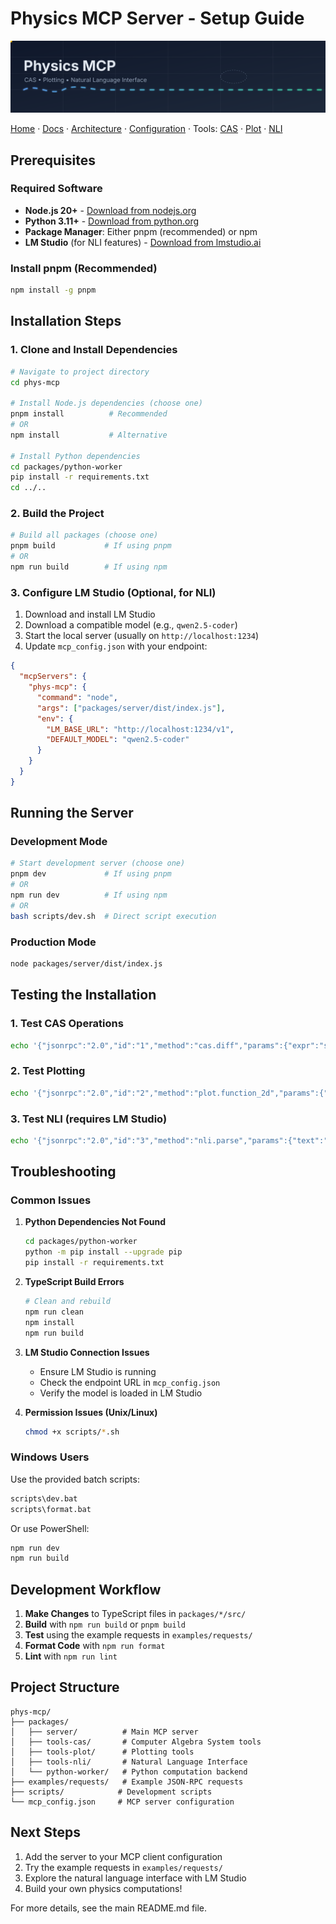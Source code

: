 # Physics MCP Server - Setup Guide

<p align="center">
  <img src="assets/header.svg" width="960" alt="Physics MCP banner" />
</p>

[Home](README.md) · [Docs](docs/README.md) · [Architecture](docs/Architecture.md) · [Configuration](docs/Configuration.md) · Tools: [CAS](docs/Tools/CAS.md) · [Plot](docs/Tools/Plot.md) · [NLI](docs/Tools/NLI.md)

## Prerequisites

### Required Software
- **Node.js 20+** - [Download from nodejs.org](https://nodejs.org/)
- **Python 3.11+** - [Download from python.org](https://www.python.org/)
- **Package Manager**: Either pnpm (recommended) or npm
- **LM Studio** (for NLI features) - [Download from lmstudio.ai](https://lmstudio.ai/)

### Install pnpm (Recommended)
```bash
npm install -g pnpm
```

## Installation Steps

### 1. Clone and Install Dependencies

```bash
# Navigate to project directory
cd phys-mcp

# Install Node.js dependencies (choose one)
pnpm install          # Recommended
# OR
npm install           # Alternative

# Install Python dependencies
cd packages/python-worker
pip install -r requirements.txt
cd ../..
```

### 2. Build the Project

```bash
# Build all packages (choose one)
pnpm build           # If using pnpm
# OR  
npm run build        # If using npm
```

### 3. Configure LM Studio (Optional, for NLI)

1. Download and install LM Studio
2. Download a compatible model (e.g., `qwen2.5-coder`)
3. Start the local server (usually on `http://localhost:1234`)
4. Update `mcp_config.json` with your endpoint:

```json
{
  "mcpServers": {
    "phys-mcp": {
      "command": "node",
      "args": ["packages/server/dist/index.js"],
      "env": {
        "LM_BASE_URL": "http://localhost:1234/v1",
        "DEFAULT_MODEL": "qwen2.5-coder"
      }
    }
  }
}
```

## Running the Server

### Development Mode
```bash
# Start development server (choose one)
pnpm dev             # If using pnpm
# OR
npm run dev          # If using npm
# OR
bash scripts/dev.sh  # Direct script execution
```

### Production Mode
```bash
node packages/server/dist/index.js
```

## Testing the Installation

### 1. Test CAS Operations
```bash
echo '{"jsonrpc":"2.0","id":"1","method":"cas.diff","params":{"expr":"sin(x**2)","symbol":"x"}}' | node packages/server/dist/index.js
```

### 2. Test Plotting
```bash
echo '{"jsonrpc":"2.0","id":"2","method":"plot.function_2d","params":{"f":"sin(x)","x_min":0,"x_max":6.28}}' | node packages/server/dist/index.js
```

### 3. Test NLI (requires LM Studio)
```bash
echo '{"jsonrpc":"2.0","id":"3","method":"nli.parse","params":{"text":"differentiate sin(x) with respect to x"}}' | node packages/server/dist/index.js
```

## Troubleshooting

### Common Issues

1. **Python Dependencies Not Found**
   ```bash
   cd packages/python-worker
   python -m pip install --upgrade pip
   pip install -r requirements.txt
   ```

2. **TypeScript Build Errors**
   ```bash
   # Clean and rebuild
   npm run clean
   npm install
   npm run build
   ```

3. **LM Studio Connection Issues**
   - Ensure LM Studio is running
   - Check the endpoint URL in `mcp_config.json`
   - Verify the model is loaded in LM Studio

4. **Permission Issues (Unix/Linux)**
   ```bash
   chmod +x scripts/*.sh
   ```

### Windows Users

Use the provided batch scripts:
```cmd
scripts\dev.bat
scripts\format.bat
```

Or use PowerShell:
```powershell
npm run dev
npm run build
```

## Development Workflow

1. **Make Changes** to TypeScript files in `packages/*/src/`
2. **Build** with `npm run build` or `pnpm build`
3. **Test** using the example requests in `examples/requests/`
4. **Format Code** with `npm run format`
5. **Lint** with `npm run lint`

## Project Structure

```
phys-mcp/
├── packages/
│   ├── server/          # Main MCP server
│   ├── tools-cas/       # Computer Algebra System tools
│   ├── tools-plot/      # Plotting tools
│   ├── tools-nli/       # Natural Language Interface
│   └── python-worker/   # Python computation backend
├── examples/requests/   # Example JSON-RPC requests
├── scripts/            # Development scripts
└── mcp_config.json     # MCP server configuration
```

## Next Steps

1. Add the server to your MCP client configuration
2. Try the example requests in `examples/requests/`
3. Explore the natural language interface with LM Studio
4. Build your own physics computations!

For more details, see the main README.md file.
